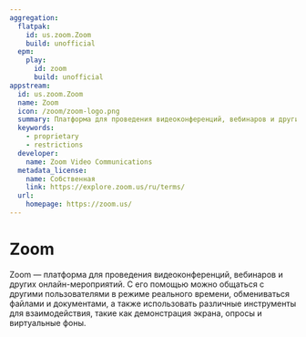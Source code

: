 ```yaml
---
aggregation:
  flatpak:
    id: us.zoom.Zoom
    build: unofficial
  epm:
    play:
      id: zoom
      build: unofficial
appstream:
  id: us.zoom.Zoom
  name: Zoom
  icon: /zoom/zoom-logo.png
  summary: Платформа для проведения видеоконференций, вебинаров и других онлайн-мероприятий.
  keywords:
    - proprietary
    - restrictions
  developer:
    name: Zoom Video Communications
  metadata_license:
    name: Собственная
    link: https://explore.zoom.us/ru/terms/
  url:
    homepage: https://zoom.us/
---
```


# Zoom

Zoom — платформа для проведения видеоконференций, вебинаров и других онлайн-мероприятий. С его помощью можно общаться с другими пользователями в режиме реального времени, обмениваться файлами и документами, а также использовать различные инструменты для взаимодействия, такие как демонстрация экрана, опросы и виртуальные фоны.

<!--@include: @apps/.parts/install/content-flatpak.md-->
<!--@include: @apps/.parts/install/content-epm-play.md-->
